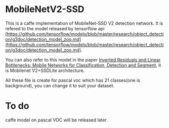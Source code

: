 MobileNetV2-SSD
===========================
This is a caffe implementation of MobileNet-SSD V2 detection network. It is refered to the model released by tensorflow api [https://github.com/tensorflow/models/blob/master/research/object_detection/g3doc/detection_model_zoo.md](https://github.com/tensorflow/models/blob/master/research/object_detection/g3doc/detection_model_zoo.md).

You can also refer to this model in the paper [Inverted Residuals and Linear Bottlenecks: Mobile Networks for Classification, Detection and Segment](128.84.21.199/abs/1801.04381), it is Mobilenet V2+SSDLite architecture.

All these file is create for pascal voc which has 21 classes(one is background), you can change it to suit your dataset.

To do
===========================
caffe model on pascal VOC will be released later.
